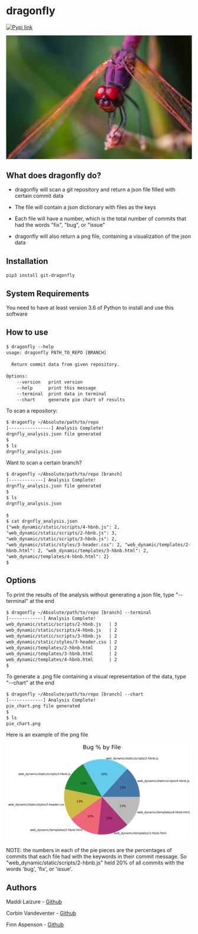 # dragonfly

[![Pypi link](https://img.shields.io/pypi/v/git-dragonfly)](https://pypi.org/project/git-dragonfly/)

![](assets/3-bug.png)

## What does dragonfly do?

* dragonfly will scan a git repository and return a json file filled with certain commit data

* The file will contain a json dictionary with files as the keys

* Each file will have a number, which is the total number of commits that had the words "fix", "bug", or "issue"

* dragonfly will also return a png file, containing a visualization of the json data

## Installation

```shell
pip3 install git-dragonfly
```

## System Requirements

You need to have at least version 3.6 of Python to install and use this software

## How to use

```shell
$ dragonfly --help
usage: dragonfly PATH_TO_REPO [BRANCH]

  Return commit data from given repository.

Options:
	--version   print version
	--help      print this message
	--terminal  print data in terminal
	--chart     generate pie chart of results
```

To scan a repository:

```shell
$ dragonfly ~/Absolute/path/to/repo
[----------------] Analysis Complete!
drgnfly_analysis.json file generated
$
$ ls
drgnfly_analysis.json
```

Want to scan a certain branch?

```shell
$ dragonfly ~/Absolute/path/to/repo [branch]
[-------------] Analysis Complete!
drgnfly_analysis.json file generated
$
$ ls
drgnfly_analysis.json

$
$ cat drgnfly_analysis.json
{"web_dynamic/static/scripts/4-hbnb.js": 2, "web_dynamic/static/scripts/2-hbnb.js": 3, "web_dynamic/static/scripts/3-hbnb.js": 2, "web_dynamic/static/styles/3-header.css": 2, "web_dynamic/templates/2-hbnb.html": 2, "web_dynamic/templates/3-hbnb.html": 2, "web_dynamic/templates/4-hbnb.html": 2}
$
```

## Options

To print the results of the analysis without generating a json file, type "--terminal" at the end

```shell
$ dragonfly ~/Absolute/path/to/repo [branch] --terminal
[-------------] Analysis Complete!
web_dynamic/static/scripts/2-hbnb.js   | 3
web_dynamic/static/scripts/4-hbnb.js   | 2
web_dynamic/static/scripts/3-hbnb.js   | 2
web_dynamic/static/styles/3-header.css | 2
web_dynamic/templates/2-hbnb.html      | 2
web_dynamic/templates/3-hbnb.html      | 2
web_dynamic/templates/4-hbnb.html      | 2
$
```

To generate a .png file containing a visual representation of the data, type "--chart" at the end

```shell
$ dragonfly ~/Absolute/path/to/repo [branch] --chart
[-------------] Analysis Complete!
pie_chart.png file generated
$
$ ls
pie_chart.png
```

Here is an example of the png file

![](assets/example_map.png)

NOTE: the numbers in each of the pie pieces are the percentages of commits that each file had with the keywords in their commit message. So "web_dynamic/static/scripts/2-hbnb.js" held 20% of all commits with the words 'bug', 'fix', or 'issue'.

## Authors

Maddi Laizure - [Github](https://github.com/mlaizure)

Corbin Vandeventer - [Github](https://github.com/forstupidityonly)

Finn Aspenson - [Github](https://github.com/faspen)
